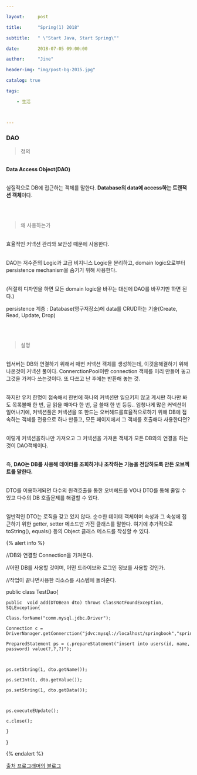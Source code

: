 ---
layout:     post
title:      "Spring(1) 2018"
subtitle:   " \"Start Java, Start Spring\""
date:       2018-07-05 09:00:00
author:     "Jine"
header-img: "img/post-bg-2015.jpg"
catalog: true
tags:
    - 生活

---

### DAO
> 정의

<br><b>Data Access Object(DAO)</b>
<br>실질적으로 DB에 접근하는 객체를 말한다. <b>Database의 data에 access하는  트랜잭션 객체</b>이다.
<br><br>

> 왜 사용하는가

<br>효율적인 커넥션 관리와 보안성 때문에 사용한다.
<br>DAO는 저수준의 Logic과 고급 비지니스 Logic을 분리하고, domain logic으로부터 persistence mechanism을 숨기기 위해 사용한다.
<br>(적절히 디자인을 하면 모든 domain logic을 바꾸는 대신에 DAO를 바꾸기만 하면 된다.)
persistence 계층 : Database(영구저장소)에 data를 CRUD하는 기술(Create, Read, Update, Drop)
<br><br>

> 설명

<br>웹서버는 DB와 연결하기 위해서 매번 커넥션 객체를 생성하는데, 이것을해결하기 위해 나온것이 커넥션 풀이다. ConnerctionPool이란 connection 객체를 미리 만들어 놓고 그것을 가져다 쓰는것이다. 또 다쓰고 난 후에는 반환해 놓는 것.
<br>하지만 유저 한명이 접속해서 한번에 하나의 커넥션만 일으키지 않고 게시판 하나만 봐도 목록볼때 한 번, 글 읽을 때마다 한 번, 글 쓸때 한 번 등등.. 엄청나게 많은 커넥션이 일어나기에, 커넥션풀은 커넥션을 또 한드는 오버헤드를효율적으로하기 위해 DB에 접속하는 객체를 전용으로 하나 만들고, 모든 페이지에서 그 객체를 호출해다 사용한다면?
<br>이렇게 커넥션을하나만 가져오고 그 커넥션을 가져온 객체가 모든 DB와의 연결을 하는 것이 DAO객체이다.

<br>즉, <b>DAO는 DB를 사용해 데이터를 조회하거나 조작하는 기능을 전담하도록 만든 오브젝트를 말한다.</b>

<br>DTO를 이용하게되면 다수의 원격호출을 통한 오버헤드를 VO나 DTO를 통해 줄일 수 있고 다수의 DB 호출문제를 해결할 수 있다.

<br>일반적인 DTO는 로직을 갖고 있지 않다. 순수한 데이터 객체이며 속성과 그 속성에 접근하기 위한 getter, setter 메소드만 가진 클래스를 말한다. 여기에 추가적으로 toString(), equals() 등의 Object 클래스 메소드를 작성할 수 있다.

{% alert info %}

//DB와 연결할 Connection을 가져온다.
//어떤 DB를 사용할 것이며, 어떤 드라이브와 로그인 정보를 사용할 것인가.
//작업이 끝나면사용한 리소스를 시스템에 돌려준다.
    
public class TestDao{
	public  void add(DTOBean dto) throws ClassNotFoundException, SQLException{
    Class.forName("comm.mysql.jdbc.Driver");
    Connection c = DriverNanager.getConnerction("jdvc:mysql://localhost/springbook","spring","book");
    PreparedStatement ps = c.prepareStatement("insert into users(id, name, password) value(?,?,?)");

    ps.setString(1, dto.getName());
    ps.setInt(1, dto.getValue());
    ps.setString(1, dto.getData());
    
    ps.executeEUpdate();
    c.close();
    }
}
{% endalert %}

[출처 프로그래머의 블로그](http://genesis8.tistory.com/214)

